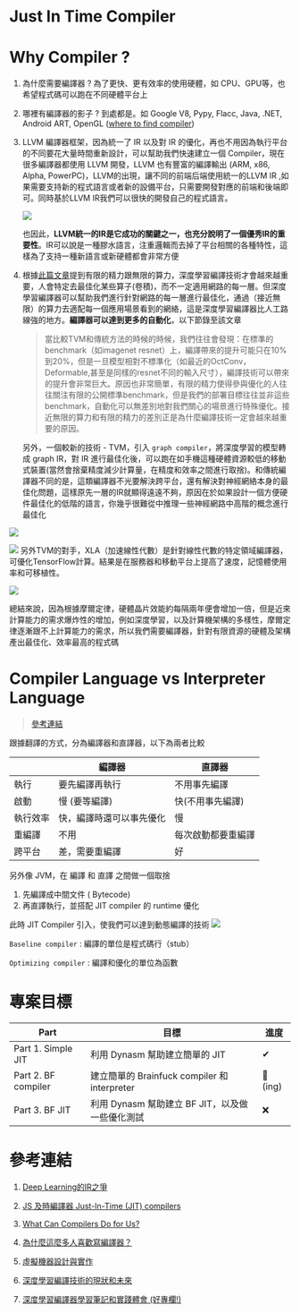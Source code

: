 # Just In Time Compiler

# Why Compiler ?  
1. 為什麼需要編譯器 ? 為了更快、更有效率的使用硬體，如 CPU、GPU等，也希望程式碼可以跑在不同硬體平台上 

2. 哪裡有編譯器的影子 ? 到處都是。如 Google V8, Pypy, Flacc, Java, .NET, Android ART, OpenGL ([where to find compiler](http://slide.logan.tw/compiler-intro/#/4/2))


3. LLVM 編譯器框架，因為統一了 IR 以及對 IR 的優化，再也不用因為執行平台的不同要花大量時間重新設計，可以幫助我們快速建立一個 Compiler，現在很多編譯器都使用 LLVM 開發，LLVM 也有豐富的編譯輸出 (ARM, x86, Alpha, PowerPC)，LLVM的出現，讓不同的前端后端使用統一的LLVM IR ,如果需要支持新的程式語言或者新的設備平台，只需要開發對應的前端和後端即可。同時基於LLVM IR我們可以很快的開發自己的程式語言。

   ![](https://pic3.zhimg.com/80/v2-64db6352bd23eb839ea4517ff70f2ba2_1440w.png)

    也因此，**LLVM統一的IR是它成功的關鍵之一，也充分說明了一個優秀IR的重要性**。IR可以說是一種膠水語言，注重邏輯而去掉了平台相關的各種特性，這樣為了支持一種新語言或新硬體都會非常方便

4. 根據[此篇文章](https://zhuanlan.zhihu.com/p/65452090)提到有限的精力跟無限的算力，深度學習編譯技術才會越來越重要，人會特定去最佳化某些算子(卷積)，而不一定適用網路的每一層。但深度學習編譯器可以幫助我們進行針對網路的每一層進行最佳化，通過（接近無限）的算力去適配每一個應用場景看到的網絡，這是深度學習編譯器比人工路線強的地方。**編譯器可以達到更多的自動化**，以下節錄至該文章
   >當比較TVM和傳統方法的時候的時候，我們往往會發現：在標準的benchmark（如imagenet resnet）上，編譯帶來的提升可能只在10%到20%，但是一旦模型相對不標準化（如最近的OctConv，Deformable,甚至是同樣的resnet不同的輸入尺寸），編譯技術可以帶來的提升會非常巨大。原因也非常簡單，有限的精力使得參與優化的人往往關注有限的公開標準benchmark，但是我們的部署目標往往並非這些benchmark，自動化可以無差別地對我們關心的場景進行特殊優化。接近無限的算力和有限的精力的差別正是為什麼編譯技術一定會越來越重要的原因。

   另外，一個較新的技術 - TVM，引入 `graph compiler`，將深度學習的模型轉成 graph IR，對 IR 進行最佳化後，可以跑在如手機這種硬體資源較低的移動式裝置(當然會捨棄精度減少計算量，在精度和效率之間進行取捨)。和傳統編譯器不同的是，這類編譯器不光要解決跨平台，還有解決對神經網絡本身的最佳化問題，這樣原先一層的IR就顯得遠遠不夠，原因在於如果設計一個方便硬件最佳化的低階的語言，你幾乎很難從中推理一些神經網路中高階的概念進行最佳化

![](https://pic3.zhimg.com/80/v2-cf84dfa43008de15457e188adca9a582_1440w.png) 

![](https://pic2.zhimg.com/80/v2-4f45f71b8e9e0338924e689a8c3b021d_1440w.png)
   另外TVM的對手，XLA（加速線性代數）是針對線性代數的特定領域編譯器，可優化TensorFlow計算。結果是在服務器和移動平台上提高了速度，記憶體使用率和可移植性。

![](https://pic2.zhimg.com/80/v2-18d0443d567986dc4f34d23e4daa890d_1440w.jpg?source=1940ef5c)

   


總結來說，因為根據摩爾定律，硬體晶片效能約每隔兩年便會增加一倍，但是近來計算能力的需求爆炸性的增加，例如深度學習，以及計算機架構的多樣性，摩爾定律逐漸跟不上計算能力的需求，所以我們需要編譯器，針對有限資源的硬體及架構產出最佳化、效率最高的程式碼

# Compiler Language vs Interpreter Language
> [參考連結](https://github.com/yaofly2012/note/issues/193)

跟據翻譯的方式，分為編譯器和直譯器，以下為兩者比較

|     | 編譯器 | 直譯器 |
|-----|--------| --------|
|執行| 要先編譯再執行| 不用事先編譯 |
|啟動| 慢 (要等編譯) | 快(不用事先編譯) |
|執行效率| 快，編譯時還可以事先優化 | 慢 |
| 重編譯 | 不用 | 每次啟動都要重編譯 |
| 跨平台 | 差，需要重編譯  | 好

另外像 JVM，在 編譯 和 直譯 之間做一個取捨
1.  先編譯成中間文件 ( Bytecode)
2.  再直譯執行，並搭配 JIT compiler 的 runtime 優化

此時 JIT Compiler 引入，使我們可以達到動態編譯的技術
![](https://camo.githubusercontent.com/a19600604970dcbe59dec105638e9607e3e3ffccf5fd4512f74c13facb77ca2e/68747470733a2f2f696d6167652d7374617469632e7365676d656e746661756c742e636f6d2f3235362f3339392f3235363339393336352d356638326235653666303438615f61727469636c6578)

 
`Baseline compiler` : 編譯的單位是程式碼行（stub）

`Optimizing compiler` : 編譯和優化的單位為函數



# 專案目標
|Part|目標| 進度 |
|----|----| ----- | 
|Part 1. Simple JIT| 利用 Dynasm 幫助建立簡單的 JIT | ✔
|Part 2. BF compiler| 建立簡單的 Brainfuck compiler 和 interpreter | 💨(ing)|
|Part 3. BF JIT| 利用 Dynasm 幫助建立 BF JIT，以及做一些優化測試 | ❌ |


# 參考連結
1. [Deep Learning的IR之爭](https://zhuanlan.zhihu.com/p/29254171)

2. [JS 及時編譯器 Just-In-Time (JIT) compilers](https://github.com/yaofly2012/note/issues/193)

3. [What Can Compilers Do for Us?](https://www.slideshare.net/jserv/what-can-compilers-do-for-us/16-LLVM)

4. [為什麼這麼多人喜歡寫編譯器？](https://www.zhihu.com/question/39304476)

5. [虛擬機器設計與實作](https://hackmd.io/@sysprog/SkBsZoReb?type=view)

6. [深度學習編譯技術的現狀和未來](https://zhuanlan.zhihu.com/p/65452090)

7. [深度學習編譯器學習筆記和實踐體會 (好專欄!) ](https://www.zhihu.com/column/c_1169609848697663488)